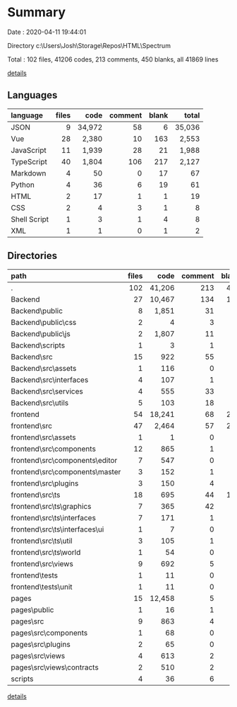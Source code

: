 # Summary

Date : 2020-04-11 19:44:01

Directory c:\Users\Josh\Storage\Repos\HTML\Spectrum

Total : 102 files,  41206 codes, 213 comments, 450 blanks, all 41869 lines

[details](details.md)

## Languages
| language | files | code | comment | blank | total |
| :--- | ---: | ---: | ---: | ---: | ---: |
| JSON | 9 | 34,972 | 58 | 6 | 35,036 |
| Vue | 28 | 2,380 | 10 | 163 | 2,553 |
| JavaScript | 11 | 1,939 | 28 | 21 | 1,988 |
| TypeScript | 40 | 1,804 | 106 | 217 | 2,127 |
| Markdown | 4 | 50 | 0 | 17 | 67 |
| Python | 4 | 36 | 6 | 19 | 61 |
| HTML | 2 | 17 | 1 | 1 | 19 |
| CSS | 2 | 4 | 3 | 1 | 8 |
| Shell Script | 1 | 3 | 1 | 4 | 8 |
| XML | 1 | 1 | 0 | 1 | 2 |

## Directories
| path | files | code | comment | blank | total |
| :--- | ---: | ---: | ---: | ---: | ---: |
| . | 102 | 41,206 | 213 | 450 | 41,869 |
| Backend | 27 | 10,467 | 134 | 107 | 10,708 |
| Backend\public | 8 | 1,851 | 31 | 7 | 1,889 |
| Backend\public\css | 2 | 4 | 3 | 1 | 8 |
| Backend\public\js | 2 | 1,807 | 11 | 0 | 1,818 |
| Backend\scripts | 1 | 3 | 1 | 4 | 8 |
| Backend\src | 15 | 922 | 55 | 95 | 1,072 |
| Backend\src\assets | 1 | 116 | 0 | 1 | 117 |
| Backend\src\interfaces | 4 | 107 | 1 | 13 | 121 |
| Backend\src\services | 4 | 555 | 33 | 59 | 647 |
| Backend\src\utils | 5 | 103 | 18 | 16 | 137 |
| frontend | 54 | 18,241 | 68 | 272 | 18,581 |
| frontend\src | 47 | 2,464 | 57 | 258 | 2,779 |
| frontend\src\assets | 1 | 1 | 0 | 1 | 2 |
| frontend\src\components | 12 | 865 | 1 | 75 | 941 |
| frontend\src\components\editor | 7 | 547 | 0 | 50 | 597 |
| frontend\src\components\master | 3 | 152 | 1 | 9 | 162 |
| frontend\src\plugins | 3 | 150 | 4 | 13 | 167 |
| frontend\src\ts | 18 | 695 | 44 | 101 | 840 |
| frontend\src\ts\graphics | 7 | 365 | 42 | 55 | 462 |
| frontend\src\ts\interfaces | 7 | 171 | 1 | 24 | 196 |
| frontend\src\ts\interfaces\ui | 1 | 7 | 0 | 1 | 8 |
| frontend\src\ts\util | 3 | 105 | 1 | 16 | 122 |
| frontend\src\ts\world | 1 | 54 | 0 | 6 | 60 |
| frontend\src\views | 9 | 692 | 5 | 57 | 754 |
| frontend\tests | 1 | 11 | 0 | 2 | 13 |
| frontend\tests\unit | 1 | 11 | 0 | 2 | 13 |
| pages | 15 | 12,458 | 5 | 49 | 12,512 |
| pages\public | 1 | 16 | 1 | 1 | 18 |
| pages\src | 9 | 863 | 4 | 37 | 904 |
| pages\src\components | 1 | 68 | 0 | 1 | 69 |
| pages\src\plugins | 2 | 65 | 0 | 8 | 73 |
| pages\src\views | 4 | 613 | 2 | 20 | 635 |
| pages\src\views\contracts | 2 | 510 | 2 | 16 | 528 |
| scripts | 4 | 36 | 6 | 19 | 61 |

[details](details.md)